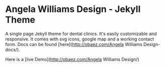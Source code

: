 # Angela Williams Design - Jekyll Theme

A single page Jekyll theme for dental clinics. It's easily customizable and responsive. It comes with svg icons, google map and a working contact form. Docs can be found [here](http://obaez.com/Angela Williams Design-docs/).

Here is a [live Demo](http://obaez.com/Angela Williams Design/)

